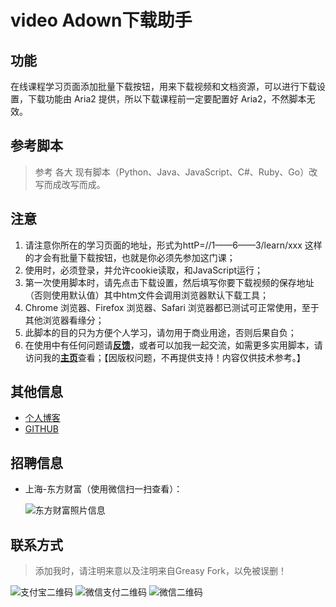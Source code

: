 # video Adown下载助手

## 功能

在线课程学习页面添加批量下载按钮，用来下载视频和文档资源，可以进行下载设置，下载功能由 Aria2 提供，所以下载课程前一定要配置好 Aria2，不然脚本无效。

## 参考脚本

>参考 各大 现有脚本（Python、Java、JavaScript、C#、Ruby、Go）改写而成改写而成。

## 注意

1. 请注意你所在的学习页面的地址，形式为httP=//1——6——3/learn/xxx 这样的才会有批量下载按钮，也就是你必须先参加这门课；
1. 使用时，必须登录，并允许cookie读取，和JavaScript运行；
1. 第一次使用脚本时，请先点击下载设置，然后填写你要下载视频的保存地址（否则使用默认值）其中htm文件会调用浏览器默认下载工具；
1. Chrome 浏览器、Firefox 浏览器、Safari 浏览器都已测试可正常使用，至于其他浏览器看缘分；
1. 此脚本的目的只为方便个人学习，请勿用于商业用途，否则后果自负；
1. 在使用中有任何问题请[**反馈**](https://greasyfork.org/zh-CN/scripts/377916-网易云课堂mooc-study-163-com下载助手-需配合aria2使用/feedback)，或者可以加我一起交流，如需更多实用脚本，请访问我的[**主页**](https://greasyfork.org/zh-CN/users/195848-charygao)查看；【因版权问题，不再提供支持！内容仅供技术参考。】

## 其他信息

- [个人博客](https://www.cnblogs.com/Chary/)
- [GITHUB](https://github.com/charygao)

## 招聘信息

- 上海-东方财富（使用微信扫一扫查看）：

    ![东方财富照片信息](https://img2018.cnblogs.com/blog/572188/201902/572188-20190219162045333-1070939882.png (只支持微信打开！))

## 联系方式

> 添加我时，请注明来意以及注明来自Greasy Fork，以免被误删！

![支付宝二维码](https://images2015.cnblogs.com/blog/572188/201601/572188-20160129220431380-467880664.jpg "打开支付宝扫一扫")
![微信支付二维码](https://images2015.cnblogs.com/blog/572188/201601/572188-20160104184906918-1590776095.jpg "微信搜索 'NotSet_Gao'")
![微信二维码](https://img2018.cnblogs.com/blog/572188/201902/572188-20190218214633762-165604052.jpg "微信") 

